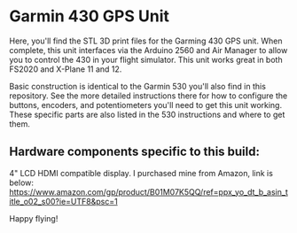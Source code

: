 # Garmin 430 GPS Unit #

Here, you'll find the STL 3D print files for the Garming 430 GPS unit.  When complete, this unit interfaces via the Arduino 2560 and Air Manager to allow you to control the 430 in your flight simulator.  This unit works great in both FS2020 and X-Plane 11 and 12.

Basic construction is identical to the Garmin 530 you'll also find in this repository.  See the more detailed instructions there for how to configure the buttons, encoders, and potentiometers you'll need to get this unit working.  These specific parts are also listed in the 530 instructions and where to get them.  

## Hardware components specific to this build:

4" LCD HDMI compatible display.  I purchased mine from Amazon, link is below: 
https://www.amazon.com/gp/product/B01M07K5QQ/ref=ppx_yo_dt_b_asin_title_o02_s00?ie=UTF8&psc=1

Happy flying!
